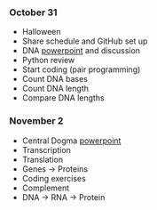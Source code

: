### October 31 ###
* Halloween 
* Share schedule and GitHub set up
* DNA [powerpoint](https://docs.google.com/presentation/d/1GYjijjugRVn4KXsKnk5rTI5SB97_mk37rS_K4ZsCKFU/edit#slide=id.p)  and discussion 
* Python review 
* Start coding (pair programming)
 * Count DNA bases
 * Count DNA length
 * Compare DNA lengths
 
### November 2 ###
* Central Dogma [powerpoint](https://docs.google.com/presentation/d/1ILqBaRXmYxErNAywIRV1T1XBb5nFvNTs8YrB5yee128/edit#slide=id.p)
 * Transcription
 * Translation
 * Genes -> Proteins
* Coding exercises
 * Complement 
 * DNA -> RNA -> Protein

